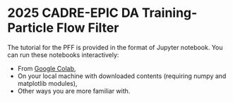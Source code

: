 # 2025 CADRE-EPIC DA Training-Particle Flow Filter
The tutorial for the PFF is provided in the format of Jupyter notebook. You can run these notebooks interactively:
- From [Google Colab](https://colab.research.google.com/github/GorillaYeh1003/2025_CADRE-EPIC_DATrainingWorkshop_PFF/blob/main/DAworkshop_PFF.ipynb),
- On your local machine with downloaded contents (requiring numpy and matplotlib modules),
- Other ways you are more familiar with.